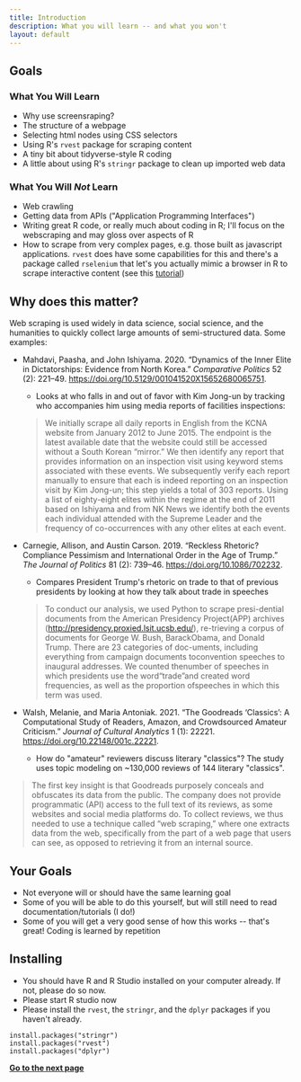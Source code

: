 ```yaml
---
title: Introduction
description: What you will learn -- and what you won't
layout: default
---
```

## Goals

### What You Will Learn
* Why use screensraping?
* The structure of a webpage
* Selecting html nodes using CSS selectors
* Using R's `rvest` package for scraping content
* A tiny bit about tidyverse-style R coding
* A little about using R's `stringr` package to clean up imported web data

### What You Will _Not_ Learn
* Web crawling
* Getting data from APIs ("Application Programming Interfaces")
* Writing great R code, or really much about coding in R; I'll focus on the webscraping and may gloss over aspects of R
* How to scrape from very complex pages, e.g. those built as javascript applications. `rvest` does have some capabilities for this and there's a package called `rselenium` that let's you actually mimic a browser in R to scrape interactive content (see this [tutorial](https://www.rselenium-teaching.etiennebacher.com/))

## Why does this matter?
Web scraping is used widely in data science, social science, and the humanities to quickly collect large amounts of semi-structured data. Some examples:

* Mahdavi, Paasha, and John Ishiyama. 2020. “Dynamics of the Inner Elite in Dictatorships: Evidence from North Korea.” _Comparative Politics_ 52 (2): 221–49. https://doi.org/10.5129/001041520X15652680065751.
  * Looks at who falls in and out of favor with Kim Jong-un by tracking who accompanies him using media reports of facilities inspections:

  > We initially scrape all daily reports in English from the KCNA website from January 2012 to June 2015. The endpoint is the latest available date that the website could still be accessed without a South Korean “mirror.” We then identify any report that provides information on an inspection visit using keyword stems associated with these events. We subsequently verify each report manually to ensure that each is indeed reporting on an inspection visit by Kim Jong-un; this step yields a total of 303 reports. Using a list of eighty-eight elites within the regime at the end of 2011 based on Ishiyama and from NK News we identify both the events each individual attended with the Supreme Leader and the frequency of co-occurrences with any other elites at each event.


* Carnegie, Allison, and Austin Carson. 2019. “Reckless Rhetoric? Compliance Pessimism and International Order in the Age of Trump.” _The Journal of Politics_ 81 (2): 739–46. https://doi.org/10.1086/702232.
  * Compares President Trump's rhetoric on trade to that of previous presidents by looking at how they talk about trade in speeches
  
  > To conduct our analysis, we used Python to scrape presi-dential documents from the American Presidency Project(APP) archives (http://presidency.proxied.lsit.ucsb.edu/), re-trieving a corpus of documents for George W. Bush, BarackObama, and Donald Trump. There are 23 categories of doc-uments, including everything from campaign documents toconvention speeches to inaugural addresses. We counted thenumber of speeches in which presidents use the word“trade”and created word frequencies, as well as the proportion ofspeeches in which this term was used.

* Walsh, Melanie, and Maria Antoniak. 2021. “The Goodreads ‘Classics’: A Computational Study of Readers, Amazon, and Crowdsourced Amateur Criticism.” _Journal of Cultural Analytics_ 1 (1): 22221. https://doi.org/10.22148/001c.22221.
  * How do "amateur" reviewers discuss literary "classics"? The study uses topic modeling on ~130,000 reviews of 144 literary "classics".

> The first key insight is that Goodreads purposely conceals and obfuscates its data  from the public. The company does not provide programmatic (API) access to the  full text of its reviews, as some websites and social media platforms do. To collect reviews, we thus needed to use a technique called “web scraping,” where one  extracts data from the web, specifically from the part of a web page that users can see, as  opposed  to  retrieving  it  from  an  internal  source.


## Your Goals
* Not everyone will or should have the same learning goal
* Some of you will be able to do this yourself, but will still need to read documentation/tutorials (I do!)
* Some of you will get a very good sense of how this works -- that's great! Coding is learned by repetition


## Installing
* You should have R and R Studio installed on your computer already. If not, please do so now.
* Please start R studio now
* Please install the `rvest`, the `stringr`, and the  `dplyr` packages if you haven't already.
```
install.packages("stringr")
install.packages("rvest")
install.packages("dplyr")
```

**[Go to the next page](web-structure-basics)**

